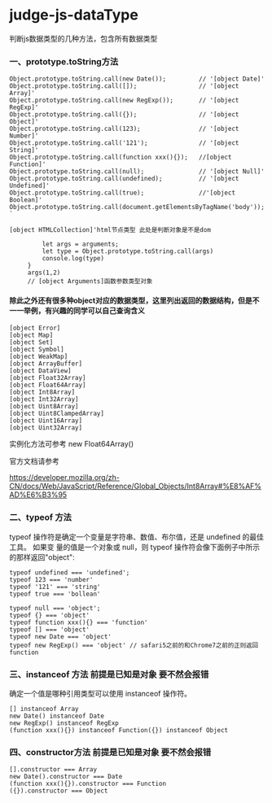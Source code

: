 # judge-js-dataType
判断js数据类型的几种方法，包含所有数据类型


### 一、prototype.toString方法
```
Object.prototype.toString.call(new Date());         // '[object Date]'
Object.prototype.toString.call([]);                 // '[object Array]'
Object.prototype.toString.call(new RegExp());       // '[object RegExp]'
Object.prototype.toString.call({});                 // '[object Object]'
Object.prototype.toString.call(123);                // '[object Number]'
Object.prototype.toString.call('121');              // '[object String]'
Object.prototype.toString.call(function xxx(){});   //[object Function]'
Object.prototype.toString.call(null);               // '[object Null]'
Object.prototype.toString.call(undefined);          // '[object Undefined]'
Object.prototype.toString.call(true);               //'[object Boolean]'
Object.prototype.toString.call(document.getElementsByTagName('body')); `
```
```
[object HTMLCollection]'html节点类型 此处是判断对象是不是dom

```

```function args(a,b) {
         let args = arguments;
         let type = Object.prototype.toString.call(args)
         console.log(type)
     }
     args(1,2)
     // [object Arguments]函数参数类型对象
```

#### 除此之外还有很多种object对应的数据类型，这里列出返回的数据结构，但是不一一举例，有兴趣的同学可以自己查询含义
```
[object Error]
[object Map]
[object Set]
[object Symbol]
[object WeakMap]
[object ArrayBuffer]
[object DataView]
[object Float32Array]
[object Float64Array]
[object Int8Array]
[object Int32Array]
[object Uint8Array]
[object Uint8ClampedArray]
[object Uint16Array]
[object Uint32Array]
```
实例化方法可参考 new Float64Array()

官方文档请参考

https://developer.mozilla.org/zh-CN/docs/Web/JavaScript/Reference/Global_Objects/Int8Array#%E8%AF%AD%E6%B3%95




### 二、typeof 方法
typeof 操作符是确定一个变量是字符串、数值、布尔值，还是 undefined 的最佳工具。
如果变 量的值是一个对象或 null，则 typeof 操作符会像下面例子中所示的那样返回"object":
```
typeof undefined === 'undefined';
typeof 123 === 'number'
typeof '121' === 'string'
typeof true === 'bollean'

typeof null === 'object';
typeof {} === 'object'
typeof function xxx(){} === 'function'
typeof [] === 'object'
typeof new Date === 'object'
typeof new RegExp() === 'object' // safari5之前的和Chrome7之前的正则返回function
```

### 三、instanceof 方法 前提是已知是对象 要不然会报错
确定一个值是哪种引用类型可以使用 instanceof 操作符。
```
[] instanceof Array
new Date() instanceof Date
new RegExp() instanceof RegExp
(function xxx(){}) instanceof Function({}) instanceof Object
```

### 四、constructor方法 前提是已知是对象 要不然会报错
```
[].constructor === Array
new Date().constructor === Date
(function xxx(){}).constructor === Function
({}).constructor === Object
```
